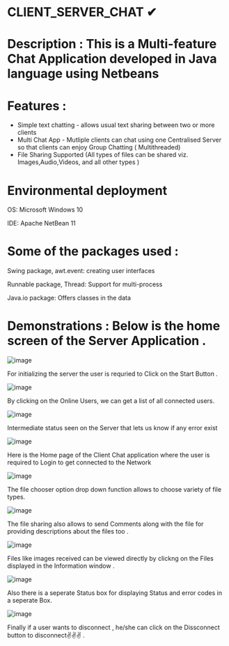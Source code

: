 # CLIENT_SERVER_CHAT ✔
# Description : This is a Multi-feature Chat Application developed in Java language using Netbeans
# Features :
* Simple text chatting - allows usual text sharing between two
or more clients
* Multi Chat App - Mutliple clients can chat using one Centralised
Server so that clients can enjoy Group Chatting
( Multithreaded)
* File Sharing Supported (All types of files can be shared viz.
Images,Audio,Videos, and all other types )



# Environmental deployment

OS: Microsoft Windows 10

IDE: Apache NetBean 11

# Some of the packages used :

Swing package, awt.event: creating user interfaces

Runnable package, Thread: Support for multi-process

Java.io package: Offers classes in the data


# Demonstrations : Below is the home screen of the Server Application .

![image](https://user-images.githubusercontent.com/41183047/85321355-33a0b480-b4e2-11ea-8a36-7129517da2ad.png)

For initializing the server the user is requried to Click on the Start Button .

![image](https://user-images.githubusercontent.com/41183047/85321477-559a3700-b4e2-11ea-84fa-e722cbcebb5c.png)

By clicking on the Online Users, we can get a list of all connected users.

![image](https://user-images.githubusercontent.com/41183047/85321544-7498c900-b4e2-11ea-84e6-155b1c98929c.png)

Intermediate status seen on the Server that lets us know if any error exist

![image](https://user-images.githubusercontent.com/41183047/85321588-85493f00-b4e2-11ea-85b1-5b8dc235edf0.png)

Here is the Home page of the Client Chat application where the user is required to Login to get
connected to the Network

![image](https://user-images.githubusercontent.com/41183047/85321636-9bef9600-b4e2-11ea-82f8-6b8a684525b2.png)

The file chooser option drop down function allows to choose variety of file types.

![image](https://user-images.githubusercontent.com/41183047/85321685-b3c71a00-b4e2-11ea-8505-3e23a17e1bf1.png)


The file sharing also allows to send Comments along with the file for providing descriptions about the
files too .

![image](https://user-images.githubusercontent.com/41183047/85321764-d8bb8d00-b4e2-11ea-8d39-8c4dfce4690e.png)


Files like images received can be viewed directly by clickng on the Files displayed in the Information
window .

![image](https://user-images.githubusercontent.com/41183047/85321811-ee30b700-b4e2-11ea-95ee-8d2320382b64.png)


Also there is a seperate Status box for displaying Status and error codes in a seperate Box.

![image](https://user-images.githubusercontent.com/41183047/85321863-043e7780-b4e3-11ea-94ec-4d29687072c8.png)


Finally if a user wants to disconnect , he/she can click on the Dissconnect button to disconnect✌✌✌ . 
